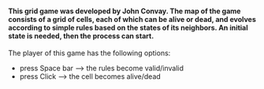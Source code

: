 #### This grid game was developed by John Convay. The map of the game consists of a grid of cells, each of which can be alive or dead, and evolves according to simple rules based on the states of its neighbors. An initial state is needed, then the process can start.
The player of this game has the following options:
- press Space bar --> the rules become valid/invalid
- press Click --> the cell becomes alive/dead 
